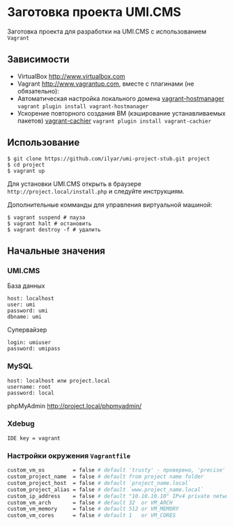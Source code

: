 # Заготовка проекта UMI.CMS

Заготовка проекта для разработки на UMI.CMS с использованием `Vagrant`

## Зависимости

* VirtualBox <http://www.virtualbox.com>
* Vagrant <http://www.vagrantup.com>, вместе с плагинами (не обязательно):
 * Автоматическая настройка локального домена [vagrant-hostmanager](https://github.com/smdahlen/vagrant-hostmanager) `vagrant plugin install vagrant-hostmanager`
 * Ускорение повторного создания ВМ (кэширование устанавливаемых пакетов) [vagrant-cachier](https://github.com/fgrehm/vagrant-cachier) `vagrant plugin install vagrant-cachier`

## Использование

    $ git clone https://github.com/ilyar/umi-project-stub.git project
    $ cd project
    $ vagrant up

Для установки UMI.CMS открыть в браузере `http://project.local/install.php` и следуйте инструкциям.

Дополнительные комманды для управления виртуальной машиной:

    $ vagrant suspend # пауза
    $ vagrant halt # остановить
    $ vagrant destroy -f # удалить

## Начальные значения

### UMI.CMS

База данных

    host: localhost
    user: umi
    password: umi
    dbname: umi

Супервайзер

    login: umiuser
    password: umipass

### MySQL

    host: localhost или project.local
    username: root
    password: local

phpMyAdmin <http://project.local/phpmyadmin/>

### Xdebug

    IDE key = vagrant

### Настройки окружения `Vagrantfile`

```bash
custom_vm_os         = false # default 'trusty' - проверено, 'precise' - не поддерживается, а точнее HP 5.3.*
custom_project_name  = false # default from project name folder
custom_project_host  = false # default `project_name.local`
custom_project_alias = false # default `www.project_name.local`
custom_ip_address    = false # default "10.10.10.10" IPv4 private network range
custom_vm_arch       = false # default 32  or VM_ARCH
custom_vm_memory     = false # default 512 or VM_MEMORY
custom_vm_cores      = false # default 1   or VM_CORES
```

